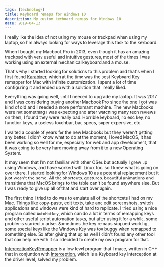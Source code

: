 ```yaml
---
tags: [technology]
title: Keyboard remaps for Windows 10
description: My custom keyboard remaps for Windows 10
date: 2019-04-13
---
```


I really like the idea of not using my mouse or trackpad when using my laptop, so I'm always looking for ways to leverage this task to the keyboard.

When I bought my Macbook Pro in 2013, even though it has an amazing trackpad with very useful and intuitive gestures, most of the times I was working using an external mechanical keyboard and a mouse.

That's why I started looking for solutions to this problem and that's when I first found [Karabiner](https://github.com/tekezo/Karabiner), which at the time was the best Keyboard Key remapper for Mac with infinite customization. I spent a lot of time configuring it and ended up with a solution that I really liked.

Everything was going well, until I needed to upgrade my laptop. It was 2017 and I was considering buying another Macbook Pro since the one I got was kind of old and I needed a more performant machine. The new Macbooks were not something I was expecting and after watching many tech reviews on them, I found they were really bad. Horrible keyboard, no esc key, no function keys, a useless touchbar, bad specs, super expensive, etc.

I waited a couple of years for the new Macbooks but they weren't getting any better. I didn't know what to do at the moment, I loved MacOS, it has been working so well for me, especially for web and app development, that it was going to be very hard moving away from it to a new Operating System.

It may seem that I'm not familiar with other OSes but actually I grew up using Windows, and have worked with Linux too. so I knew what is going on over there. I started looking for Windows 10 as a potential replacement but it just wasn't the same. All the shortcuts, gestures, beautiful animations and transitions that MacOS brings to the table can't be found anywhere else. But I was ready to give up all of that and start over again.

The first thing I tried to do was to emulate all of the shortcuts I had on my Mac. Things like copy-paste, edit texts, take and edit screenshots, switch applications and windows were kind of hard to replicate. I tried using a nice program called `AutoHotkey`, which can do a lot in terms of remapping keys and other useful script automation tasks, but after using it for a while, some problems started to arise. Sometimes the key remaps stopped working, some special keys like the Windows Key was too buggy when remapped to something else. So after giving that up as well I didn't found any other tool that can help me with it so I decided to create my own program for that.

[InterceptionKeyRemapper](https://github.com/goerwin/interception-keyremapper) is a low level program that I made, written in C++ that in conjuntion with [Interception](http://www.oblita.com/interception), which is a Keyboard key interception at the driver level, solved my problem.
